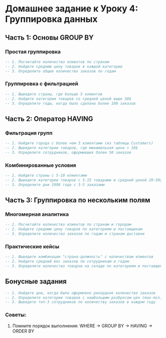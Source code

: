 # Домашнее задание к Уроку 4: Группировка данных

## Часть 1: Основы GROUP BY
### Простая группировка
```sql
-- 1. Посчитайте количество клиентов по странам
-- 2. Найдите среднюю цену товаров в каждой категории
-- 3. Определите общее количество заказов по годам
```

### Группировка с фильтрацией
```sql
-- 1. Выведите страны, где больше 5 клиентов
-- 2. Найдите категории товаров со средней ценой выше 30$
-- 3. Определите годы, когда было сделано более 100 заказов
```

## Часть 2: Оператор HAVING
### Фильтрация групп
```sql
-- 1. Найдите города с более чем 3 клиентами (из таблицы Customers)
-- 2. Выведите категории товаров, где минимальная цена > 10$
-- 3. Определите сотрудников, оформивших более 50 заказов
```

### Комбинированные условия
```sql
-- 1. Найдите страны с 5-10 клиентами
-- 2. Выведите категории товаров с 5-15 товарами и средней ценой 20-50$
-- 3. Определите дни 1998 года с 3-5 заказами
```

## Часть 3: Группировка по нескольким полям
### Многомерная аналитика
```sql
-- 1. Посчитайте количество клиентов по странам и городам
-- 2. Найдите среднюю цену товаров по категориям и поставщикам
-- 3. Определите количество заказов по годам и странам доставки
```

### Практические кейсы
```sql
-- 1. Выведите комбинации "страна-должность" с количеством клиентов
-- 2. Найдите средний вес заказов по сотрудникам и годам
-- 3. Определите количество товаров на складе по категориям и поставщикам
```

## Бонусные задания
```sql
-- 1. Найдите дни, когда было оформлено рекордное количество заказов
-- 2. Определите категории товаров с наибольшим разбросом цен (max-min)
-- 3. Выведите топ-3 сотрудников по количеству заказов в каждом году
```

### Советы:
1. Помните порядок выполнения: WHERE → GROUP BY → HAVING → ORDER BY
